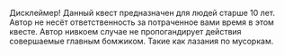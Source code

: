 Дисклеймер!
Данный квест предназначен для людей старше 10 лет.
Автор не несёт ответственность за потраченное вами время в этом квесте.
Автор нивкоем случае не пропогандирует действия совершаемые главным бомжиком.
Такие как лазания по мусоркам.
